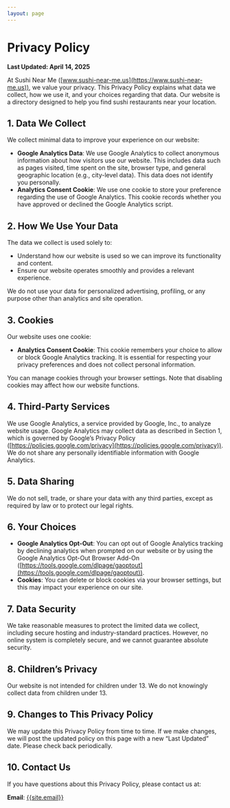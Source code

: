 ```yaml
---
layout: page
---
```


# Privacy Policy

**Last Updated: April 14, 2025**

At Sushi Near Me ([www.sushi-near-me.us](https://www.sushi-near-me.us)), we value your privacy. This Privacy Policy explains what data we collect, how we use it, and your choices regarding that data. Our website is a directory designed to help you find sushi restaurants near your location.

## 1. Data We Collect

We collect minimal data to improve your experience on our website:

- **Google Analytics Data**: We use Google Analytics to collect anonymous information about how visitors use our website. This includes data such as pages visited, time spent on the site, browser type, and general geographic location (e.g., city-level data). This data does not identify you personally.
- **Analytics Consent Cookie**: We use one cookie to store your preference regarding the use of Google Analytics. This cookie records whether you have approved or declined the Google Analytics script.

## 2. How We Use Your Data

The data we collect is used solely to:

- Understand how our website is used so we can improve its functionality and content.
- Ensure our website operates smoothly and provides a relevant experience.

We do not use your data for personalized advertising, profiling, or any purpose other than analytics and site operation.

## 3. Cookies

Our website uses one cookie:

- **Analytics Consent Cookie**: This cookie remembers your choice to allow or block Google Analytics tracking. It is essential for respecting your privacy preferences and does not collect personal information.

You can manage cookies through your browser settings. Note that disabling cookies may affect how our website functions.

## 4. Third-Party Services

We use Google Analytics, a service provided by Google, Inc., to analyze website usage. Google Analytics may collect data as described in Section 1, which is governed by Google’s Privacy Policy ([https://policies.google.com/privacy](https://policies.google.com/privacy)). We do not share any personally identifiable information with Google Analytics.

## 5. Data Sharing

We do not sell, trade, or share your data with any third parties, except as required by law or to protect our legal rights.

## 6. Your Choices

- **Google Analytics Opt-Out**: You can opt out of Google Analytics tracking by declining analytics when prompted on our website or by using the Google Analytics Opt-Out Browser Add-On ([https://tools.google.com/dlpage/gaoptout](https://tools.google.com/dlpage/gaoptout)).
- **Cookies**: You can delete or block cookies via your browser settings, but this may impact your experience on our site.

## 7. Data Security

We take reasonable measures to protect the limited data we collect, including secure hosting and industry-standard practices. However, no online system is completely secure, and we cannot guarantee absolute security.

## 8. Children’s Privacy

Our website is not intended for children under 13. We do not knowingly collect data from children under 13.

## 9. Changes to This Privacy Policy

We may update this Privacy Policy from time to time. If we make changes, we will post the updated policy on this page with a new “Last Updated” date. Please check back periodically.

## 10. Contact Us

If you have questions about this Privacy Policy, please contact us at:

**Email**: [{{site.email}}](mailto:{{site.email}})
